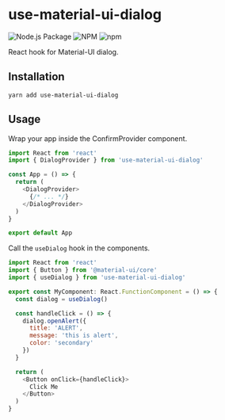 # use-material-ui-dialog

![Node.js Package](https://github.com/darrenfang/use-material-ui-dialog/workflows/Node.js%20Package/badge.svg)
![NPM](https://img.shields.io/npm/l/use-material-ui-dialog)
![npm](https://img.shields.io/npm/v/use-material-ui-dialog)

React hook for Material-UI dialog.

## Installation

```shell
yarn add use-material-ui-dialog
```

## Usage

Wrap your app inside the ConfirmProvider component.

```javascript
import React from 'react'
import { DialogProvider } from 'use-material-ui-dialog'

const App = () => {
  return (
    <DialogProvider>
      {/* ... */}
    </DialogProvider>
  )
}

export default App
```

Call the `useDialog` hook in the components.

```javascript
import React from 'react'
import { Button } from '@material-ui/core'
import { useDialog } from 'use-material-ui-dialog'

export const MyComponent: React.FunctionComponent = () => {
  const dialog = useDialog()

  const handleClick = () => {
    dialog.openAlert({
      title: 'ALERT',
      message: 'this is alert',
      color: 'secondary'
    })
  }

  return (
    <Button onClick={handleClick}>
      Click Me
    </Button>
  )
}
```
